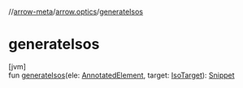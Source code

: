 //[arrow-meta](../../index.md)/[arrow.optics](index.md)/[generateIsos](generate-isos.md)

# generateIsos

[jvm]\
fun [generateIsos](generate-isos.md)(ele: [AnnotatedElement](-annotated-element/index.md), target: [IsoTarget](index.md#971942047%2FClasslikes%2F-35121544)): [Snippet](-snippet/index.md)
